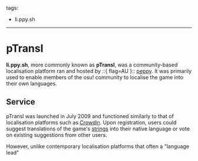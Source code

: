 tags:
  - li.ppy.sh
---

# pTransl

**li.ppy.sh**, more commonly known as **pTransl**, was a community-based localisation platform ran and hosted by ::{ flag=AU }:: [peppy](https://osu.ppy.sh/users/2). It was primarily used to enable members of the osu! community to localise the game into their own languages.

## Service

pTransl was launched in July 2009 and functioned similarly to that of localisation platforms such as [Crowdin](https://crowdin.com/). Upon registration, users could suggest translations of the game's [strings](https://localazy.com/dictionary/strings) into their native language or vote on existing suggestions from other users.

However, unlike contemporary localisation platforms that often a "language lead"